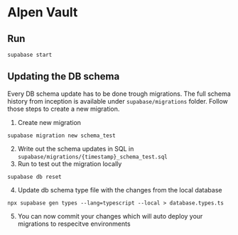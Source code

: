 # Alpen Vault

## Run

```
supabase start
```

## Updating the DB schema
Every DB schema update has to be done trough migrations. The full schema history from inception is available under `supabase/migrations` folder. Follow those steps to create a new migration.

1. Create new migration
```
supabase migration new schema_test
```
2. Write out the schema updates in SQL in `supabase/migrations/{timestamp}_schema_test.sql`
3. Run to test out the migration locally
```
supabase db reset
```
4. Update db schema type file with the changes from the local database
```
npx supabase gen types --lang=typescript --local > database.types.ts
```
5. You can now commit your changes which will auto deploy your migrations to respecitve environments